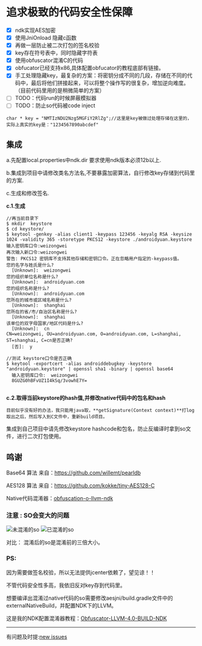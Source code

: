 # 追求极致的代码安全性保障 
- [x] ndk实现AES加密
- [x] 使用JniOnload 隐藏c函数
- [x] 再做一层防止被二次打包的签名校验
- [x] key存在符号表中，同时隐藏字符表
- [x] 使用obfuscator混淆C的代码
- [x]  obfucator已经支持x86,具体配置obfucator的教程底部有链接。
- [x] 手工处理隐藏key，最复杂的方案：将密钥分成不同的几段，存储在不同的代码中，最后将他们拼接起来，可以将整个操作写的很复杂，增加逆向难度。（目前代码里用的是稍微简单的方案）
- [ ] TODO：代码run的时候屏蔽模拟器
- [ ] TODO：防止so代码被code inject
```
char * key = "NMTIzNDU2Nzg5MGFiY2RlZg";//这里是key被做过处理存储在这里的，实际上真实的key是："1234567890abcdef"
```
## 集成

a.先配置local.properties中ndk.dir 要求使用ndk版本必须12b以上.

b.集成到项目中请修改类名方法名,不要暴露加密算法，自行修改key存储到代码里的方案.

c.生成和修改签名.

**c.1.生成**
```
//再当前目录下
$ mkdir  keystore
$ cd keystore/
$ keytool -genkey -alias client1 -keypass 123456 -keyalg RSA -keysize 1024 -validity 365 -storetype PKCS12 -keystore ./androidyuan.keystore
输入密钥库口令:weizongwei
再次输入新口令:weizongwei
警告: PKCS12 密钥库不支持其他存储和密钥口令。正在忽略用户指定的-keypass值。
您的名字与姓氏是什么?
  [Unknown]:  weizongwei
您的组织单位名称是什么?
  [Unknown]:  androidyuan.com
您的组织名称是什么?
  [Unknown]:  androidyuan.com
您所在的城市或区域名称是什么?
  [Unknown]:  shanghai
您所在的省/市/自治区名称是什么?
  [Unknown]:  shanghai
该单位的双字母国家/地区代码是什么?
  [Unknown]:  cn
CN=weizongwei, OU=androidyuan.com, O=androidyuan.com, L=shanghai, ST=shanghai, C=cn是否正确?
  [否]:  y

//测试 keystore口令是否正确
$ keytool -exportcert -alias androiddebugkey -keystore   "androidyuan.keystore" | openssl sha1 -binary | openssl base64
  输入密钥库口令:  weizongwei
  8GUZG0hBFvUZ1I4kSq/3vowhE7Y=


```

**c.2.取得当前keystore的hash值,并修改native代码中的包名和hash**

    目前似乎没有好的办法，我只能用java取，**getSignature(Context context)**打log取出之后，然后写入到C文件中，重新build项目。
    
  集成到自己项目中请先修改keystore hashcode和包名，防止反编译时拿到so文件，进行二次打包使用。
## 鸣谢

Base64 算法 来自：https://github.com/willemt/pearldb

AES128 算法 来自：https://github.com/kokke/tiny-AES128-C

Native代码混淆器：[obfuscation-o-llvm-ndk](https://fuzion24.github.io/android/obfuscation/ndk/llvm/o-llvm/2014/07/27/android-obfuscation-o-llvm-ndk)


### 注意 : SO会变大的问题

![未混淆的so](https://github.com/weizongwei5/AESJniEncrypt/raw/master/img/unobfscator_debugapk.png)
![已混淆的so](https://github.com/weizongwei5/AESJniEncrypt/raw/master/img/obfscator_screen.png)

对比： 混淆后的so是混淆前的三倍大小。

### PS:
因为需要做签名校验，所以无法提供jcenter依赖了，望见谅！！

不管代码安全性多高，我依旧反对key存到代码里。


想要编译出混淆过native代码的so需要修改aesjni/build.gradle文件中的externalNativeBuild，并配置NDK下的LLVM。

这是我的NDK配置混淆器教程：[Obfuscator-LLVM-4.0-BUILD-NDK](https://github.com/weizongwei5/Obfuscator-LLVM-4.0-BUILD-NDK)




-------------------

有问题及时提:[new issues](https://github.com/weizongwei5/AESJniEncrypt/issues/new)
